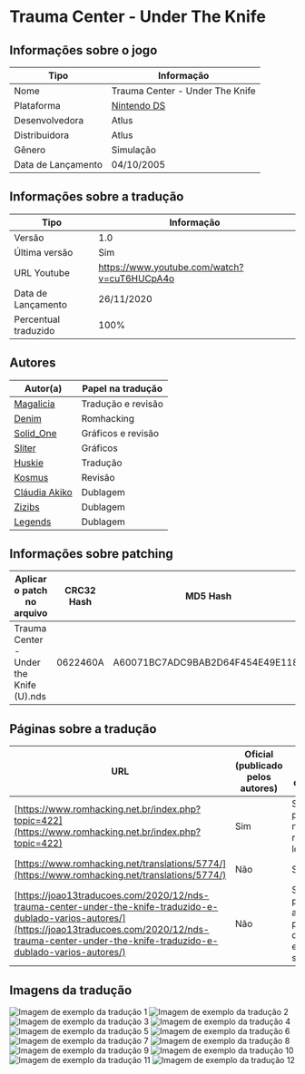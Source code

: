 # Trauma Center - Under The Knife

## Informações sobre o jogo

| Tipo | Informação |
| ----------- | ----------- |
| Nome | Trauma Center \- Under The Knife |
| Plataforma | [Nintendo DS](../) |
| Desenvolvedora | Atlus |
| Distribuidora | Atlus |
| Gênero | Simulação |
| Data de Lançamento | 04/10/2005 |

## Informações sobre a tradução

| Tipo | Informação |
| ----------- | ----------- |
| Versão | 1\.0 |
| Última versão | Sim |
| URL Youtube | https://www.youtube.com/watch?v=cuT6HUCpA4o |
| Data de Lançamento | 26/11/2020 |
| Percentual traduzido | 100% |

## Autores

| Autor(a) | Papel na tradução |
| ----------- | ----------- |
| [Magalicia](../../../autores/magalicia/) | Tradução e revisão |
| [Denim](../../../autores/denim/) | Romhacking |
| [Solid\_One](../../../autores/solid_one/) | Gráficos e revisão |
| [Sliter](../../../autores/sliter/) | Gráficos |
| [Huskie](../../../autores/huskie/) | Tradução |
| [Kosmus](../../../autores/kosmus/) | Revisão |
| [Cláudia Akiko](../../../autores/claudia-akiko/) | Dublagem |
| [Zizibs](../../../autores/zizibs/) | Dublagem |
| [Legends](../../../autores/legends/) | Dublagem |

## Informações sobre patching

| Aplicar o patch no arquivo | CRC32 Hash | MD5 Hash |
| ----------- | ----------- | ----------- |
| Trauma Center \- Under the Knife \(U\)\.nds | 0622460A | A60071BC7ADC9BAB2D64F454E49E118F |

## Páginas sobre a tradução

| URL | Oficial (publicado pelos autores) | Possuí link de download |
| ----------- | ----------- | ----------- |
| [https://www.romhacking.net.br/index.php?topic=422](https://www.romhacking.net.br/index.php?topic=422) | Sim | Sim, porém é necessário realizar login |
| [https://www.romhacking.net/translations/5774/](https://www.romhacking.net/translations/5774/) | Não | Sim |
| [https://joao13traducoes.com/2020/12/nds-trauma-center-under-the-knife-traduzido-e-dublado-varios-autores/](https://joao13traducoes.com/2020/12/nds-trauma-center-under-the-knife-traduzido-e-dublado-varios-autores/) | Não | Sim, porém o arquivo ou página de download exige uma senha |

## Imagens da tradução

![Imagem de exemplo da tradução 1](1.png)
![Imagem de exemplo da tradução 2](10.png)
![Imagem de exemplo da tradução 3](11.png)
![Imagem de exemplo da tradução 4](12.png)
![Imagem de exemplo da tradução 5](2.png)
![Imagem de exemplo da tradução 6](3.png)
![Imagem de exemplo da tradução 7](4.png)
![Imagem de exemplo da tradução 8](5.png)
![Imagem de exemplo da tradução 9](6.png)
![Imagem de exemplo da tradução 10](7.png)
![Imagem de exemplo da tradução 11](8.png)
![Imagem de exemplo da tradução 12](9.png)